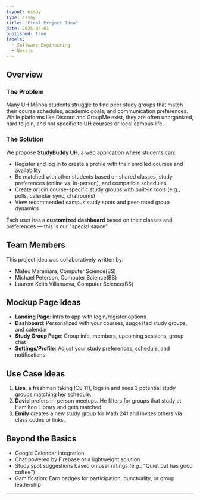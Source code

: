 ```yaml
---
layout: essay
type: essay
title: "Final Project Idea"
date: 2025-04-01
published: true
labels:
  - Software Engineering
  - Nextjs
---
```


## Overview

### The Problem
Many UH Mānoa students struggle to find peer study groups that match their course schedules, academic goals, and communication preferences. While platforms like Discord and GroupMe exist, they are often unorganized, hard to join, and not specific to UH courses or local campus life.

### The Solution
We propose **StudyBuddy UH**, a web application where students can:
- Register and log in to create a profile with their enrolled courses and availability
- Be matched with other students based on shared classes, study preferences (online vs. in-person), and compatible schedules
- Create or join course-specific study groups with built-in tools (e.g., polls, calendar sync, chatrooms)
- View recommended campus study spots and peer-rated group dynamics

Each user has a **customized dashboard** based on their classes and preferences — this is our "special sauce".

## Team Members
This project idea was collaboratively written by:
- Mateo Maramara, Computer Science(BS)
- Michael Peterson, Computer Science(BS)
- Laurent Keith Villanueva, Computer Science(BS)

## Mockup Page Ideas
- **Landing Page**: Intro to app with login/register options
- **Dashboard**: Personalized with your courses, suggested study groups, and calendar
- **Study Group Page**: Group info, members, upcoming sessions, group chat
- **Settings/Profile**: Adjust your study preferences, schedule, and notifications

## Use Case Ideas
1. **Lisa**, a freshman taking ICS 111, logs in and sees 3 potential study groups matching her schedule.
2. **David** prefers in-person meetups. He filters for groups that study at Hamilton Library and gets matched.
3. **Emily** creates a new study group for Math 241 and invites others via class codes or links.

## Beyond the Basics
- Google Calendar integration
- Chat powered by Firebase or a lightweight solution
- Study spot suggestions based on user ratings (e.g., "Quiet but has good coffee")
- Gamification: Earn badges for participation, punctuality, or group leadership

---

